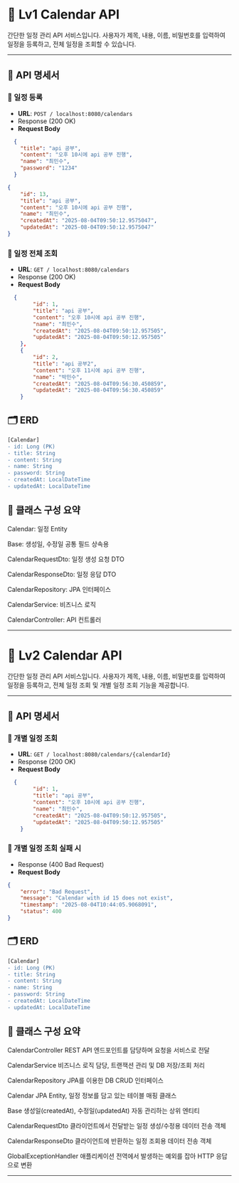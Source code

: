 # 📅 Lv1 Calendar API

간단한 일정 관리 API 서비스입니다. 사용자가 제목, 내용, 이름, 비밀번호를 입력하여 일정을 등록하고, 전체 일정을 조회할 수 있습니다.

---

## 🔗 API 명세서

### 📌 일정 등록

- **URL**: `POST / localhost:8080/calendars`
- Response (200 OK)
- **Request Body**
```json
  {
    "title": "api 공부",
    "content": "오후 10시에 api 공부 진행",
    "name": "최민수",
    "password": "1234"
  }
```

```json
{
    "id": 13,
    "title": "api 공부",
    "content": "오후 10시에 api 공부 진행",
    "name": "최민수",
    "createdAt": "2025-08-04T09:50:12.9575047",
    "updatedAt": "2025-08-04T09:50:12.9575047"
}
```

### 📌 일정 전체 조회

- **URL**: `GET / localhost:8080/calendars`
- Response (200 OK)
- **Request Body**
```json
  {
        "id": 1,
        "title": "api 공부",
        "content": "오후 10시에 api 공부 진행",
        "name": "최민수",
        "createdAt": "2025-08-04T09:50:12.957505",
        "updatedAt": "2025-08-04T09:50:12.957505"
    },
    {
        "id": 2,
        "title": "api 공부2",
        "content": "오후 11시에 api 공부 진행",
        "name": "박민수",
        "createdAt": "2025-08-04T09:56:30.450859",
        "updatedAt": "2025-08-04T09:56:30.450859"
    }
```

## 🗂 ERD

```diff
[Calendar]
- id: Long (PK)
- title: String
- content: String
- name: String
- password: String
- createdAt: LocalDateTime
- updatedAt: LocalDateTime
```

## 🧾 클래스 구성 요약

Calendar: 일정 Entity

Base: 생성일, 수정일 공통 필드 상속용

CalendarRequestDto: 일정 생성 요청 DTO

CalendarResponseDto: 일정 응답 DTO

CalendarRepository: JPA 인터페이스

CalendarService: 비즈니스 로직

CalendarController: API 컨트롤러

---

# 📅 Lv2 Calendar API

간단한 일정 관리 API 서비스입니다. 사용자가 제목, 내용, 이름, 비밀번호를 입력하여 일정을 등록하고, 전체 일정 조회 및 개별 일정 조회 기능을 제공합니다.

---

## 🔗 API 명세서

### 📌 개별 일정 조회

- **URL**: `GET / localhost:8080/calendars/{calendarId}`
- Response (200 OK)
- **Request Body**
```json
  {
        "id": 1,
        "title": "api 공부",
        "content": "오후 10시에 api 공부 진행",
        "name": "최민수",
        "createdAt": "2025-08-04T09:50:12.957505",
        "updatedAt": "2025-08-04T09:50:12.957505"
    }
```
### 📌 개별 일정 조회 실패 시

- Response (400 Bad Request)
- **Request Body**
```json
{
    "error": "Bad Request",
    "message": "Calendar with id 15 does not exist",
    "timestamp": "2025-08-04T10:44:05.9068091",
    "status": 400
}
```

## 🗂 ERD

```diff
[Calendar]
- id: Long (PK)
- title: String
- content: String
- name: String
- password: String
- createdAt: LocalDateTime
- updatedAt: LocalDateTime
```

## 🧾 클래스 구성 요약

CalendarController	REST API 엔드포인트를 담당하며 요청을 서비스로 전달

CalendarService	비즈니스 로직 담당, 트랜잭션 관리 및 DB 저장/조회 처리

CalendarRepository	JPA를 이용한 DB CRUD 인터페이스

Calendar	JPA Entity, 일정 정보를 담고 있는 테이블 매핑 클래스

Base	생성일(createdAt), 수정일(updatedAt) 자동 관리하는 상위 엔티티

CalendarRequestDto	클라이언트에서 전달받는 일정 생성/수정용 데이터 전송 객체

CalendarResponseDto	클라이언트에 반환하는 일정 조회용 데이터 전송 객체

GlobalExceptionHandler 애플리케이션 전역에서 발생하는 예외를 잡아 HTTP 응답으로 변환

---



